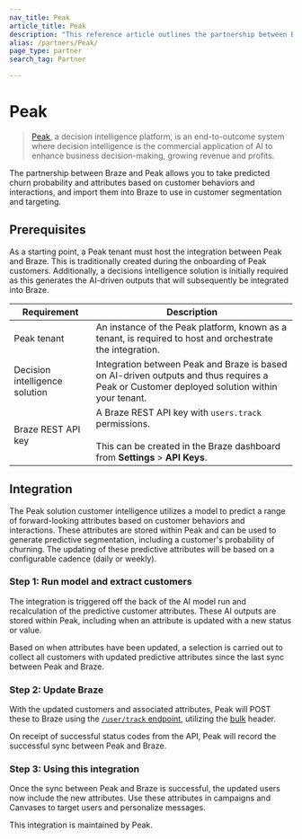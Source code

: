 ```yaml
---
nav_title: Peak
article_title: Peak
description: "This reference article outlines the partnership between Braze and Peak, a decision intelligence platform, allows you to take predicted churn probability and attributes based on customer behaviors and interactions, and import them into Braze to use in customer segmentation and targeting."
alias: /partners/Peak/
page_type: partner
search_tag: Partner

---
```


# Peak

> [Peak](https://platform.peak.ai/), a decision intelligence platform, is an end-to-outcome system where decision intelligence is the commercial application of AI to enhance business decision-making, growing revenue and profits.

The partnership between Braze and Peak allows you to take predicted churn probability and attributes based on customer behaviors and interactions, and import them into Braze to use in customer segmentation and targeting. 

## Prerequisites

As a starting point, a Peak tenant must host the integration between Peak and Braze. This is traditionally created during the onboarding of Peak customers. Additionally, a decisions intelligence solution is initially required as this generates the AI-driven outputs that will subsequently be integrated into Braze.

| Requirement | Description |
| ----------- | ----------- |
| Peak tenant | An instance of the Peak platform, known as a tenant, is required to host and orchestrate the integration. |
| Decision intelligence solution | Integration between Peak and Braze is based on AI-driven outputs and thus requires a Peak or Customer deployed solution within your tenant. |
| Braze REST API key | A Braze REST API key with `users.track` permissions. <br><br>This can be created in the Braze dashboard from **Settings** > **API Keys**. |

## Integration

The Peak solution customer intelligence utilizes a model to predict a range of forward-looking attributes based on customer behaviors and interactions. These attributes are stored within Peak and can be used to generate predictive segmentation, including a customer's probability of churning. The updating of these predictive attributes will be based on a configurable cadence (daily or weekly).

### Step 1: Run model and extract customers

The integration is triggered off the back of the AI model run and recalculation of the predictive customer attributes. These AI outputs are stored within Peak, including when an attribute is updated with a new status or value.

Based on when attributes have been updated, a selection is carried out to collect all customers with updated predictive attributes since the last sync between Peak and Braze.

### Step 2: Update Braze

With the updated customers and associated attributes, Peak will POST these to Braze using the [`/user/track` endpoint][1], utilizing the [bulk]({{site.baseurl}}/api/endpoints/user_data/post_user_track/#making-bulk-updates) header.

On receipt of successful status codes from the API, Peak will record the successful sync between Peak and Braze.

### Step 3: Using this integration

Once the sync between Peak and Braze is successful, the updated users now include the new attributes. Use these attributes in campaigns and Canvases to target users and personalize messages.

This integration is maintained by Peak.

[1]: {{site.baseurl}}/api/endpoints/user_data/post_user_track/